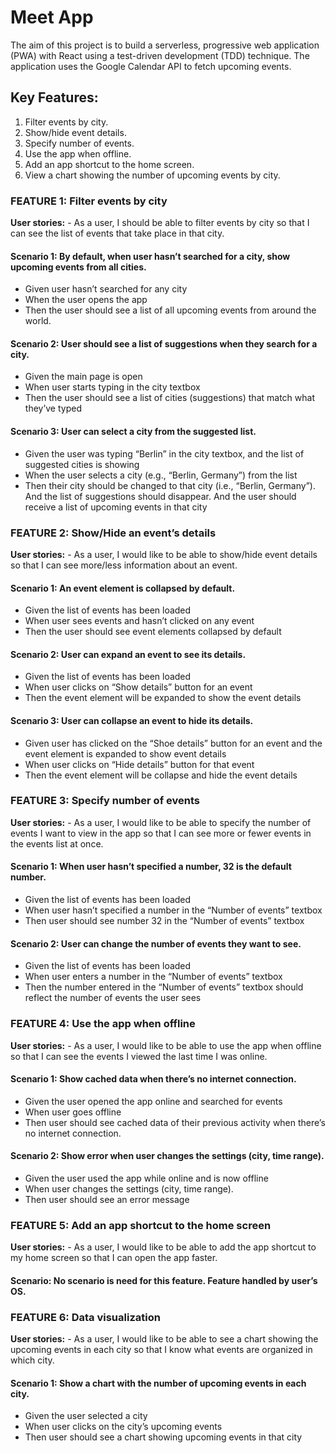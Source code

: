 # Meet App
The aim of this project is to build a serverless, progressive web application (PWA) with React using a test-driven development (TDD) technique. The application uses the Google Calendar API to fetch upcoming events.

## Key Features:
1.	Filter events by city.
2.	Show/hide event details.
3.	Specify number of events.
4.	Use the app when offline.
5.	Add an app shortcut to the home screen.
6.	View a chart showing the number of upcoming events by city.

### FEATURE 1: Filter events by city
**User stories:** - As a user, I should be able to filter events by city so that I can see the list of events that take place in that city.

#### Scenario 1: By default, when user hasn’t searched for a city, show upcoming events from all cities.
-	Given user hasn’t searched for any city
-	When the user opens the app
-	Then the user should see a list of all upcoming events from around the world.


#### Scenario 2: User should see a list of suggestions when they search for a city.
-	Given the main page is open
-	When user starts typing in the city textbox
-	Then the user should see a list of cities (suggestions) that match what they’ve typed

#### Scenario 3: User can select a city from the suggested list.
-	Given the user was typing “Berlin” in the city textbox, and the list of suggested cities is showing
-	When the user selects a city (e.g., “Berlin, Germany”) from the list
-	Then their city should be changed to that city (i.e., “Berlin, Germany”).
  And the list of suggestions should disappear.
  And the user should receive a list of upcoming events in that city

### FEATURE 2: Show/Hide an event’s details
**User stories:** -	As a user, I would like to be able to show/hide event details so that I can see more/less information about an event.

#### Scenario 1: An event element is collapsed by default.
-	Given the list of events has been loaded
-	When user sees events and hasn’t clicked on any event
-	Then the user should see event elements collapsed by default

#### Scenario 2: User can expand an event to see its details.
-	Given the list of events has been loaded
-	When user clicks on “Show details” button for an event
-	Then the event element will be expanded to show the event details

#### Scenario 3: User can collapse an event to hide its details.
-	Given user has clicked on the “Shoe details” button for an event and the event element is expanded to show event details
-	When user clicks on “Hide details” button for that event
-	Then the event element will be collapse and hide the event details

### FEATURE 3: Specify number of events
**User stories:** - As a user, I would like to be able to specify the number of events I want to view in the app so that I can see more or fewer events in the events list at once.

#### Scenario 1: When user hasn’t specified a number, 32 is the default number.
-	Given the list of events has been loaded
-	When user hasn’t specified a number in the “Number of events” textbox
-	Then user should see number 32 in the “Number of events” textbox

#### Scenario 2: User can change the number of events they want to see.
-	Given the list of events has been loaded
-	When user enters a number in the “Number of events” textbox
-	Then the number entered in the “Number of events” textbox should reflect the number of events the user sees 

### FEATURE 4: Use the app when offline
**User stories:** - As a user, I would like to be able to use the app when offline so that I can see the events I viewed the last time I was online.

#### Scenario 1: Show cached data when there’s no internet connection.
-	Given the user opened the app online and searched for events
-	When user goes offline
-	Then user should see cached data of their previous activity when there’s no internet connection.

#### Scenario 2: Show error when user changes the settings (city, time range).
-	Given the user used the app while online and is now offline
-	When user changes the settings (city, time range).
-	Then user should see an error message

### FEATURE 5: Add an app shortcut to the home screen
**User stories:** - As a user, I would like to be able to add the app shortcut to my home screen so that I can open the app faster.

#### Scenario: No scenario is need for this feature. Feature handled by user’s OS.

### FEATURE 6: Data visualization
**User stories:** - As a user, I would like to be able to see a chart showing the upcoming events in each city so that I know what events are organized in which city.

#### Scenario 1: Show a chart with the number of upcoming events in each city.
-	Given the user selected a city
-	When user clicks on the city’s upcoming events
-	Then user should see a chart showing upcoming events in that city
